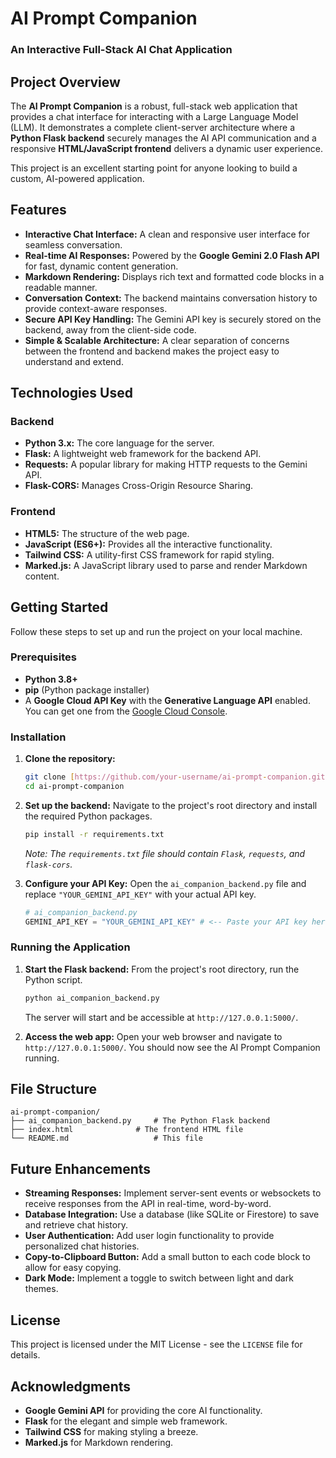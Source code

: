 # AI Prompt Companion

### An Interactive Full-Stack AI Chat Application

## Project Overview

The **AI Prompt Companion** is a robust, full-stack web application that provides a chat interface for interacting with a Large Language Model (LLM). It demonstrates a complete client-server architecture where a **Python Flask backend** securely manages the AI API communication and a responsive **HTML/JavaScript frontend** delivers a dynamic user experience.

This project is an excellent starting point for anyone looking to build a custom, AI-powered application.

## Features

* **Interactive Chat Interface:** A clean and responsive user interface for seamless conversation.
* **Real-time AI Responses:** Powered by the **Google Gemini 2.0 Flash API** for fast, dynamic content generation.
* **Markdown Rendering:** Displays rich text and formatted code blocks in a readable manner.
* **Conversation Context:** The backend maintains conversation history to provide context-aware responses.
* **Secure API Key Handling:** The Gemini API key is securely stored on the backend, away from the client-side code.
* **Simple & Scalable Architecture:** A clear separation of concerns between the frontend and backend makes the project easy to understand and extend.

## Technologies Used

### Backend
* **Python 3.x:** The core language for the server.
* **Flask:** A lightweight web framework for the backend API.
* **Requests:** A popular library for making HTTP requests to the Gemini API.
* **Flask-CORS:** Manages Cross-Origin Resource Sharing.

### Frontend
* **HTML5:** The structure of the web page.
* **JavaScript (ES6+):** Provides all the interactive functionality.
* **Tailwind CSS:** A utility-first CSS framework for rapid styling.
* **Marked.js:** A JavaScript library used to parse and render Markdown content.

## Getting Started

Follow these steps to set up and run the project on your local machine.

### Prerequisites

* **Python 3.8+**
* **pip** (Python package installer)
* A **Google Cloud API Key** with the **Generative Language API** enabled. You can get one from the [Google Cloud Console](https://console.cloud.google.com/).

### Installation

1.  **Clone the repository:**
    ```sh
    git clone [https://github.com/your-username/ai-prompt-companion.git](https://github.com/your-username/ai-prompt-companion.git)
    cd ai-prompt-companion
    ```

2.  **Set up the backend:**
    Navigate to the project's root directory and install the required Python packages.
    ```sh
    pip install -r requirements.txt
    ```
    *Note: The `requirements.txt` file should contain `Flask`, `requests`, and `flask-cors`.*

3.  **Configure your API Key:**
    Open the `ai_companion_backend.py` file and replace `"YOUR_GEMINI_API_KEY"` with your actual API key.
    ```python
    # ai_companion_backend.py
    GEMINI_API_KEY = "YOUR_GEMINI_API_KEY" # <-- Paste your API key here
    ```

### Running the Application

1.  **Start the Flask backend:**
    From the project's root directory, run the Python script.
    ```sh
    python ai_companion_backend.py
    ```
    The server will start and be accessible at `http://127.0.0.1:5000/`.

2.  **Access the web app:**
    Open your web browser and navigate to `http://127.0.0.1:5000/`. You should now see the AI Prompt Companion running.

## File Structure

```
ai-prompt-companion/
├── ai_companion_backend.py     # The Python Flask backend
├── index.html              # The frontend HTML file
└── README.md                   # This file
```

## Future Enhancements

* **Streaming Responses:** Implement server-sent events or websockets to receive responses from the API in real-time, word-by-word.
* **Database Integration:** Use a database (like SQLite or Firestore) to save and retrieve chat history.
* **User Authentication:** Add user login functionality to provide personalized chat histories.
* **Copy-to-Clipboard Button:** Add a small button to each code block to allow for easy copying.
* **Dark Mode:** Implement a toggle to switch between light and dark themes.

## License

This project is licensed under the MIT License - see the `LICENSE` file for details.

## Acknowledgments

* **Google Gemini API** for providing the core AI functionality.
* **Flask** for the elegant and simple web framework.
* **Tailwind CSS** for making styling a breeze.
* **Marked.js** for Markdown rendering.
